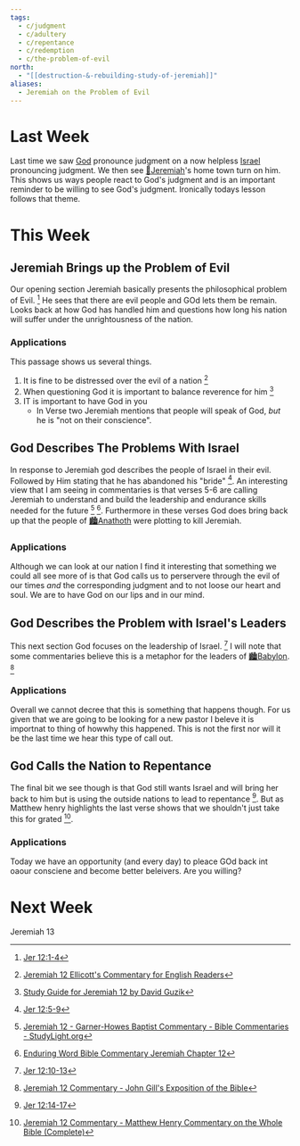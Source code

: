 ```yaml
---
tags:
  - c/judgment
  - c/adultery
  - c/repentance
  - c/redemption
  - c/the-problem-of-evil
north:
  - "[[destruction-&-rebuilding-study-of-jeremiah]]"
aliases:
  - Jeremiah on the Problem of Evil
---
```

# Last Week
Last time we saw [God](God.md) pronounce judgment on a now helpless [Israel](../p-nation-of-israel.md) pronouncing judgment. We then see [🧑Jeremiah](%F0%9F%A7%91Jeremiah.md)'s home town turn on him. This shows us ways people react to God's judgment and is an important reminder to be willing to see God's judgment. Ironically todays lesson follows that theme.

# This Week
[^guzik]: [Study Guide for Jeremiah 12 by David Guzik](https://www.blueletterbible.org/comm/guzik_david/study-guide/jeremiah/jeremiah-12.cfm)
[^garner-howes]: [Jeremiah 12 - Garner-Howes Baptist Commentary - Bible Commentaries - StudyLight.org](https://www.studylight.org/commentaries/eng/ghb/jeremiah-12.html)
[^matthew-poole]: [Jeremiah 12 Matthew Poole's Commentary](https://biblehub.com/commentaries/poole/jeremiah/12.htm)
[^ellicott]: [Jeremiah 12 Ellicott's Commentary for English Readers](https://biblehub.com/commentaries/ellicott/jeremiah/12.htm)
[^john-gill]: [Jeremiah 12 Commentary - John Gill's Exposition of the Bible](https://www.biblestudytools.com/commentaries/gills-exposition-of-the-bible/jeremiah-12/)
[^matthew-henry]: [Jeremiah 12 Commentary - Matthew Henry Commentary on the Whole Bible (Complete)](https://www.biblestudytools.com/commentaries/matthew-henry-complete/jeremiah/12.html)
[^enduring-word]: [Enduring Word Bible Commentary Jeremiah Chapter 12](https://enduringword.com/bible-commentary/jeremiah-12/)
[^m1]: [Jer 12:1-4](Jer%2012.md)
[^m2]: [Jer 12:5-9](Jer%2012.md)
[^m3]: [Jer 12:10-13](Jer%2012.md)
[^m4]: [Jer 12:14-17](Jer%2012.md)

## Jeremiah Brings up the Problem of Evil
Our opening section Jeremiah basically presents the philosophical problem of Evil. [^m1] He sees that there are evil people and GOd lets them be remain. Looks back at how God has handled him and questions how long his nation will suffer under the unrightousness of the nation.

### Applications
This passage shows us several things.
1. It is fine to be distressed over the evil of a nation [^ellicott]
2. When questioning God it is important to balance reverence for him [^guzik]
3. IT is important to have God in you
    -  In Verse two Jeremiah mentions that people will speak of God, *but* he is "not on their conscience".

## God Describes The Problems With Israel
In response to Jeremiah god describes the people of Israel in their evil. Followed by Him stating that he has abandoned his "bride" [^m2].  An interesting view that I am seeing in commentaries is that verses 5-6 are calling Jeremiah to understand and build the leadership and endurance skills needed for the future [^garner-howes] [^enduring-word].  Furthermore in these verses God does bring back up that the people of [🏙️Anathoth](%F0%9F%8F%99%EF%B8%8FAnathoth.md) were plotting to kill Jeremiah. 

### Applications
Although we can look at our nation I find it interesting that something we could all see more of is that God calls us to perservere through the evil of our times *and* the corresponding judgment and to not loose our heart and soul. We are to have God on our lips and in our mind.

## God Describes the Problem with Israel's Leaders
This next section God focuses on the leadership of Israel. [^m3] I will note that some commentaries believe this is a metaphor for the leaders of [🏙️Babylon](%F0%9F%8F%99%EF%B8%8FBabylon.md). [^john-gill]  

### Applications
Overall we cannot decree that this is something that happens though. For us given that we are going to be looking for a new pastor I beleve it is importnat to thing of howwhy this happened. This is not the first nor will it be the last time we hear this type of call out.

## God Calls the Nation to Repentance
The final bit we see though is that God still wants Israel and will bring her back to him but is using the outside nations to lead to repentance [^m4].  But as Matthew henry highlights the last verse shows that we shouldn't just take this for grated [^matthew-henry]. 

### Applications
Today we have an opportunity (and every day) to pleace GOd back int oaour consciene and become better beleivers. Are you willing?

# Next Week
Jeremiah 13